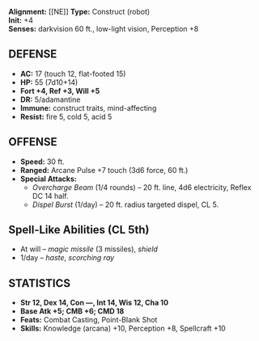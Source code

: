 **Alignment:** [[NE]]
**Type:** Construct (robot)  
**Init:** +4  
**Senses:** darkvision 60 ft., low-light vision, Perception +8  

## DEFENSE
- **AC:** 17 (touch 12, flat-footed 15)  
- **HP:** 55 (7d10+14)  
- **Fort +4, Ref +3, Will +5**  
- **DR:** 5/adamantine  
- **Immune:** construct traits, mind-affecting  
- **Resist:** fire 5, cold 5, acid 5  

## OFFENSE
- **Speed:** 30 ft.  
- **Ranged:** Arcane Pulse +7 touch (3d6 force, 60 ft.)  
- **Special Attacks:**  
  - *Overcharge Beam* (1/4 rounds) – 20 ft. line, 4d6 electricity, Reflex DC 14 half.  
  - *Dispel Burst* (1/day) – 20 ft. radius targeted dispel, CL 5.  

## Spell-Like Abilities (CL 5th)
- At will – *magic missile* (3 missiles), *shield*  
- 1/day – *haste*, *scorching ray*  

## STATISTICS
- **Str 12, Dex 14, Con —, Int 14, Wis 12, Cha 10**  
- **Base Atk +5; CMB +6; CMD 18**  
- **Feats:** Combat Casting, Point-Blank Shot  
- **Skills:** Knowledge (arcana) +10, Perception +8, Spellcraft +10  
